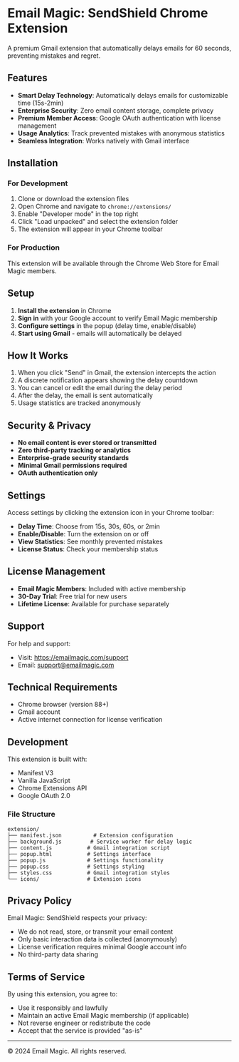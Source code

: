 
# Email Magic: SendShield Chrome Extension

A premium Gmail extension that automatically delays emails for 60 seconds, preventing mistakes and regret.

## Features

- **Smart Delay Technology**: Automatically delays emails for customizable time (15s-2min)
- **Enterprise Security**: Zero email content storage, complete privacy
- **Premium Member Access**: Google OAuth authentication with license management
- **Usage Analytics**: Track prevented mistakes with anonymous statistics
- **Seamless Integration**: Works natively with Gmail interface

## Installation

### For Development

1. Clone or download the extension files
2. Open Chrome and navigate to `chrome://extensions/`
3. Enable "Developer mode" in the top right
4. Click "Load unpacked" and select the extension folder
5. The extension will appear in your Chrome toolbar

### For Production

This extension will be available through the Chrome Web Store for Email Magic members.

## Setup

1. **Install the extension** in Chrome
2. **Sign in** with your Google account to verify Email Magic membership
3. **Configure settings** in the popup (delay time, enable/disable)
4. **Start using Gmail** - emails will automatically be delayed

## How It Works

1. When you click "Send" in Gmail, the extension intercepts the action
2. A discrete notification appears showing the delay countdown
3. You can cancel or edit the email during the delay period
4. After the delay, the email is sent automatically
5. Usage statistics are tracked anonymously

## Security & Privacy

- **No email content is ever stored or transmitted**
- **Zero third-party tracking or analytics**
- **Enterprise-grade security standards**
- **Minimal Gmail permissions required**
- **OAuth authentication only**

## Settings

Access settings by clicking the extension icon in your Chrome toolbar:

- **Delay Time**: Choose from 15s, 30s, 60s, or 2min
- **Enable/Disable**: Turn the extension on or off
- **View Statistics**: See monthly prevented mistakes
- **License Status**: Check your membership status

## License Management

- **Email Magic Members**: Included with active membership
- **30-Day Trial**: Free trial for new users
- **Lifetime License**: Available for purchase separately

## Support

For help and support:
- Visit: https://emailmagic.com/support
- Email: support@emailmagic.com

## Technical Requirements

- Chrome browser (version 88+)
- Gmail account
- Active internet connection for license verification

## Development

This extension is built with:
- Manifest V3
- Vanilla JavaScript
- Chrome Extensions API
- Google OAuth 2.0

### File Structure

```
extension/
├── manifest.json          # Extension configuration
├── background.js         # Service worker for delay logic
├── content.js           # Gmail integration script
├── popup.html           # Settings interface
├── popup.js             # Settings functionality
├── popup.css            # Settings styling
├── styles.css           # Gmail integration styles
└── icons/               # Extension icons
```

## Privacy Policy

Email Magic: SendShield respects your privacy:

- We do not read, store, or transmit your email content
- Only basic interaction data is collected (anonymously)
- License verification requires minimal Google account info
- No third-party data sharing

## Terms of Service

By using this extension, you agree to:
- Use it responsibly and lawfully
- Maintain an active Email Magic membership (if applicable)
- Not reverse engineer or redistribute the code
- Accept that the service is provided "as-is"

---

© 2024 Email Magic. All rights reserved.

